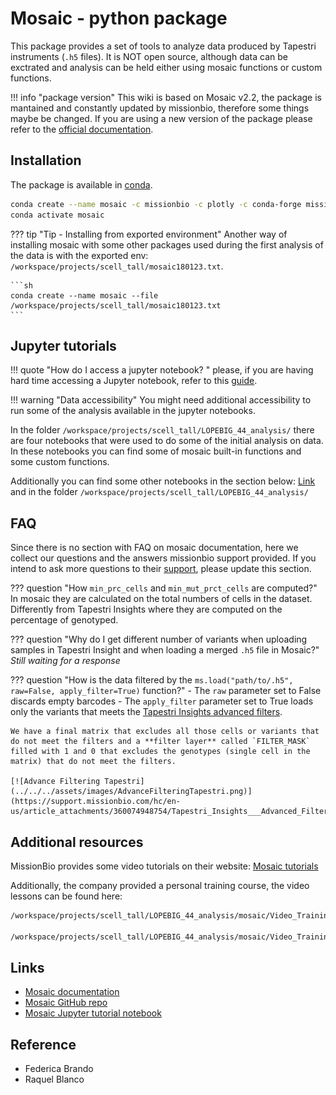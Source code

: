 # Mosaic - python package

This package provides a set of tools to analyze data produced by Tapestri instruments (`.h5` files). It is NOT open source, although data can be exctrated and analysis can be held either using mosaic functions or custom functions.

!!! info "package version"
    This wiki is based on Mosaic v2.2, the package is mantained and constantly updated by missionbio, therefore some things maybe be changed. If you are using a new version of the package please refer to the [official documentation](https://missionbio.github.io/mosaic/index.html).

## Installation

The package is available in [conda](https://anaconda.org/missionbio).

```sh
conda create --name mosaic -c missionbio -c plotly -c conda-forge missionbio.mosaic notebook
conda activate mosaic
```

??? tip "Tip - Installing from exported environment"
    Another way of installing mosaic with some other packages used during the first analysis of the data is with the exported env: `/workspace/projects/scell_tall/mosaic180123.txt`.

    ```sh
    conda create --name mosaic --file /workspace/projects/scell_tall/mosaic180123.txt
    ```

## Jupyter tutorials

!!! quote "How do I access a jupyter notebook? "
    please, if you are having hard time accessing a Jupyter notebook, refer to this [guide](../../../Cluster_basics/Notebooks_in_cluster.md).

!!! warning "Data accessibility"
    You might need additional accessibility to run some of the analysis available in the jupyter notebooks.

In the folder `/workspace/projects/scell_tall/LOPEBIG_44_analysis/` there are four notebooks that were used to do some of the initial analysis on data. In these notebooks you can find some of mosaic built-in functions and some custom functions.

Additionally you can find some other notebooks in the section below: [Link](Mosaic.md#links) and in the folder `/workspace/projects/scell_tall/LOPEBIG_44_analysis/`

## FAQ

Since there is no section with FAQ on mosaic documentation, here we collect our questions and the answers missionbio support provided. If you intend to ask more questions to their [support](mailto:ivan.lukic@missionbio.com), please update this section.

??? question "How `min_prc_cells` and `min_mut_prct_cells` are computed?"
    In mosaic they are calculated on the total numbers of cells in the dataset. Differently from Tapestri Insights where they are computed on the percentage of genotyped.

??? question "Why do I get different number of variants when uploading samples in Tapestri Insight and when loading a merged `.h5` file in Mosaic?" 
    _Still waiting for a response_

??? question "How is the data filtered by the `ms.load("path/to/.h5", raw=False, apply_filter=True)` function?"
    - The `raw` parameter set to False discards empty barcodes
    - The `apply_filter` parameter set to True loads only the variants that meets the [Tapestri Insights advanced filters](https://support.missionbio.com/hc/en-us/articles/360042326414-Advanced-filtering).
    
    We have a final matrix that excludes all those cells or variants that do not meet the filters and a **filter layer** called `FILTER_MASK` filled with 1 and 0 that excludes the genotypes (single cell in the matrix) that do not meet the filters. 

    [![Advance Filtering Tapestri](../../../assets/images/AdvanceFilteringTapestri.png)](https://support.missionbio.com/hc/en-us/article_attachments/360074948754/Tapestri_Insights___Advanced_Filtering_Explained.pdf)
    

## Additional resources

MissionBio provides some video tutorials on their website: [Mosaic tutorials](https://missionbio.github.io/mosaic/1_introduction.html#additional-resources)

Additionally, the company provided a personal training course, the video lessons can be found here:

```sh
/workspace/projects/scell_tall/LOPEBIG_44_analysis/mosaic/Video_Trainings/MissionBio-3_1-Mosaic.mp4

/workspace/projects/scell_tall/LOPEBIG_44_analysis/mosaic/Video_Trainings/MissionBio-3_2-Mosaic.mp4
```

## Links

- [Mosaic documentation](https://missionbio.github.io/mosaic/index.html)
- [Mosaic GitHub repo](https://github.com/MissionBio/mosaic)
- [Mosaic Jupyter tutorial notebook](https://missionbio.github.io/mosaic/_sources/examples/analysis-walkthrough.ipynb)

## Reference

- Federica Brando
- Raquel Blanco
